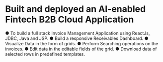 # Built and deployed an AI-enabled Fintech B2B Cloud Application
● To build a full stack Invoice Management Application using ReactJs, JDBC, Java and JSP.
● Build a responsive Receivables Dashboard.
● Visualize Data in the form of grids. 
● Perform Searching operations on the invoices.
● Edit data in the editable fields of the grid. 
● Download data of selected rows in predefined templates.
